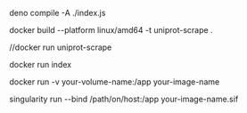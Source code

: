 deno compile -A ./index.js

docker build --platform linux/amd64 -t uniprot-scrape .

//docker run uniprot-scrape

docker run index

docker run -v your-volume-name:/app your-image-name

singularity run --bind /path/on/host:/app your-image-name.sif
